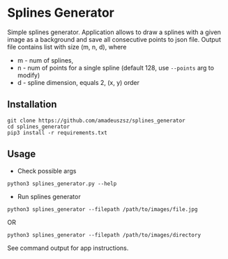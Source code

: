 # Splines Generator
Simple splines generator. Application allows to draw a splines with a given image as a background and save all 
consecutive points to json file. Output file contains list with size (m, n, d), where
* m - num of splines,
* n - num of points for a single spline (default 128, use `--points` arg to modify)
* d - spline dimension, equals 2, (x, y) order

## Installation
```
git clone https://github.com/amadeuszsz/splines_generator
cd splines_generator
pip3 install -r requirements.txt
```

## Usage
* Check possible args
```
python3 splines_generator.py --help 
```

* Run splines generator
```
python3 splines_generator --filepath /path/to/images/file.jpg 
```
OR
```
python3 splines_generator --filepath /path/to/images/directory 
```
See command output for app instructions.

